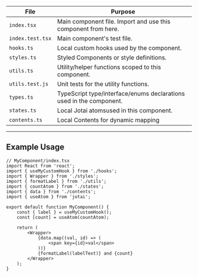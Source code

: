 | File             | Purpose                                                             |
| ---------------- | ------------------------------------------------------------------- |
| `index.tsx`      | Main component file. Import and use this component from here.       |
| `index.test.tsx` | Main component's test file.                                         |
| `hooks.ts`       | Local custom hooks used by the component.                           |
| `styles.ts`      | Styled Components or style definitions.                             |
| `utils.ts`       | Utility/helper functions scoped to this component.                  |
| `utils.test.js`  | Unit tests for the utility functions.                               |
| `types.ts`       | TypeScript type/interface/enums declarations used in the component. |
| `states.ts`      | Local Jotai atomsused in this component.                            |
| `contents.ts`     | Local Contents for dynamic mapping                                   |

---

## Example Usage

```tsx
// MyComponent/index.tsx
import React from 'react';
import { useMyCustomHook } from './hooks';
import { Wrapper } from './styles';
import { formatLabel } from './utils';
import { countAtom } from './states';
import { data } from './contents';
import { useAtom } from 'jotai';

export default function MyComponent() {
	const { label } = useMyCustomHook();
	const [count] = useAtom(countAtom);

	return (
		<Wrapper>
			{data.map((val, id) => (
				<span key={id}>val</span>
			))}
			{formatLabel(labelText)} and {count}
		</Wrapper>
	);
}
```
